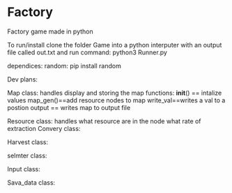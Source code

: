 # Factory
Factory game made in python

To run/install
clone the folder Game into a python interputer
with an output file called out.txt
and run command: python3 Runner.py

dependices:
random: pip install random



Dev plans:

Map class:
handles display and storing the map
functions:
    __init__() == intalize values
    map_gen()==add resource nodes to map
    write_val==writes a val to a postion
    output == writes map to output file

Resource class:
handles what resource are in the node what rate of extraction 
Convery class:

Harvest class:

selmter class:



Input class:

Sava_data class:

